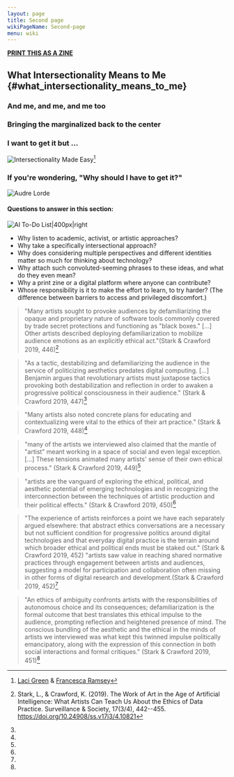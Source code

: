```yaml
---
layout: page
title: Second page
wikiPageName: Second-page
menu: wiki
---
```


<div class="zine-button">

**[PRINT THIS AS A
ZINE](https://sarahciston.github.io/zinemaker/wiki.html?title=Intersectionality)**

</div>


## What Intersectionality Means to Me {#what_intersectionality_means_to_me}

### And me, and me, and me too 

### Bringing the marginalized back to the center 

### I want to get it but \... 

![Intersectionality Made
Easy](EasyIntersect.gif "Intersectionality Made Easy")[^1]

### If you\'re wondering, \"Why should I have to get it?\" 

![Audre Lorde](AudreLordeSingleIssue.jpg "Audre Lorde")

#### Questions to answer in this section: 

![AI To-Do
List\|400px\|right](LC-AIToDoList.png "AI To-Do List|400px|right")

-   Why listen to academic, activist, or artistic approaches?
-   Why take a specifically intersectional approach?
-   Why does considering multiple perspectives and different identities matter so much for thinking about technology?
-   Why attach such convoluted-seeming phrases to these ideas, and what do they even mean?
-   Why a print zine or a digital platform where anyone can contribute?
-   Whose responsibility is it to make the effort to learn, to try harder? (The difference between barriers to access and privileged discomfort.)

> \"Many artists sought to provoke audiences by defamiliarizing the
> opaque and proprietary nature of software tools commonly covered by
> trade secret protections and functioning as "black boxes." \[\...\]
> Other artists described deploying defamiliarization to mobilize
> audience emotions as an explicitly ethical act.\"(Stark & Crawford
> 2019, 446)[^2]

> \"As a tactic, destabilizing and defamiliarizing the audience in the
> service of politicizing aesthetics predates digital computing.
> \[\...\] Benjamin argues that revolutionary artists must juxtapose
> tactics provoking both destabilization and reflection in order to
> awaken a progressive political consciousness in their audience.\"
> (Stark & Crawford 2019, 447)[^3]

> \"Many artists also noted concrete plans for educating and
> contextualizing were vital to the ethics of their art practice.\"
> (Stark & Crawford 2019, 448)[^4]

> \"many of the artists we interviewed also claimed that the mantle of
> "artist" meant working in a space of social and even legal exception.
> \[\...\] These tensions animated many artists' sense of their own
> ethical process.\" (Stark & Crawford 2019, 449)[^5]

> \"artists are the vanguard of exploring the ethical, political, and
> aesthetic potential of emerging technologies and in recognizing the
> interconnection between the techniques of artistic production and
> their political effects.\" (Stark & Crawford 2019, 450)[^6]

> \"The experience of artists reinforces a point we have each separately
> argued elsewhere: that abstract ethics conversations are a necessary
> but not sufficient condition for progressive politics around digital
> technologies and that everyday digital practice is the terrain around
> which broader ethical and political ends must be staked out.\" (Stark
> & Crawford 2019, 452) \"artists saw value in reaching shared normative
> practices through engagement between artists and audiences, suggesting
> a model for participation and collaboration often missing in other
> forms of digital research and development.(Stark & Crawford 2019,
> 452)[^7]

> \"An ethics of ambiguity confronts artists with the responsibilities
> of autonomous choice and its consequences; defamiliarization is the
> formal outcome that best translates this ethical impulse to the
> audience, prompting reflection and heightened presence of mind. The
> conscious bundling of the aesthetic and the ethical in the minds of
> artists we interviewed was what kept this twinned impulse politically
> emancipatory, along with the expression of this connection in both
> social interactions and formal critiques.\" (Stark & Crawford 2019,
> 451)[^8]

[^1]: [Laci Green](https://twitter.com/gogreen18) & [Francesca Ramsey](https://twitter.com/chescaleigh)

[^2]: Stark, L., & Crawford, K. (2019). The Work of Art in the Age of Artificial Intelligence: What Artists Can Teach Us About the Ethics of Data Practice. Surveillance & Society, 17(3/4), 442--455. <https://doi.org/10.24908/ss.v17i3/4.10821>

[^3]:

[^4]:

[^5]:

[^6]:

[^7]:

[^8]:
